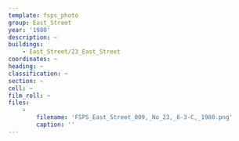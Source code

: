 ```yaml
---
template: fsps_photo
group: East_Street
year: '1980'
description: ~
buildings:
    - East_Street/23_East_Street
coordinates: ~
heading: ~
classification: ~
section: ~
cell: ~
film_roll: ~
files:
    -
        filename: 'FSPS_East_Street_009,_No_23,_6-3-C,_1980.png'
        caption: ''
---
```

